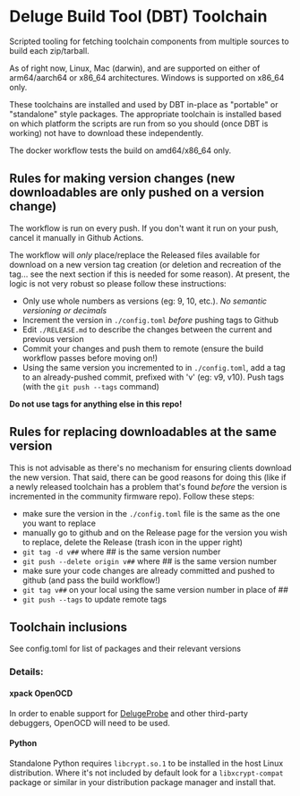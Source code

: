 # Deluge Build Tool (DBT) Toolchain

Scripted tooling for fetching toolchain components from multiple sources to build each zip/tarball.

As of right now, Linux, Mac (darwin), and are supported on either of arm64/aarch64 or x86_64 architectures. Windows is supported on x86_64 only.

These toolchains are installed and used by DBT in-place as "portable" or "standalone" style packages. The appropriate toolchain is installed based on which platform the scripts are run from so you should (once DBT is working) not have to download these independently.

The docker workflow tests the build on amd64/x86_64 only.

## Rules for making version changes (new downloadables are only pushed on a version change)

The workflow is run on every push. If you don't want it run on your push, cancel it manually in Github Actions.

The workflow will *only* place/replace the Released files available for download on a new version tag creation (or deletion and recreation of the tag... see the next section if this is needed for some reason). At present, the logic is not very robust so please follow these instructions:

* Only use whole numbers as versions (eg: 9, 10, etc.). *No semantic versioning or decimals*
* Increment the version in ```./config.toml``` *before* pushing tags to Github
* Edit ```./RELEASE.md``` to describe the changes between the current and previous version
* Commit your changes and push them to remote (ensure the build workflow passes before moving on!)
* Using the same version you incremented to in ```./config.toml```, add a tag to an already-pushed commit, prefixed with 'v' (eg: v9, v10). Push tags (with the ```git push --tags``` command)

**Do not use tags for anything else in this repo!**

## Rules for replacing downloadables at the same version

This is not advisable as there's no mechanism for ensuring clients download the new version. That said, there can be good reasons for doing this (like if a newly released toolchain has a problem that's found *before* the version is incremented in the community firmware repo). Follow these steps:

* make sure the version in the ```./config.toml``` file is the same as the one you want to replace
* manually go to github and on the Release page for the version you wish to replace, delete the Release (trash icon in the upper right)
* ```git tag -d v##``` where ## is the same version number
* ```git push --delete origin v##``` where ## is the same version number
* make sure your code changes are already committed and pushed to github (and pass the build workflow!)
* ```git tag v##``` on your local using the same version number in place of ##
* ```git push --tags``` to update remote tags

## Toolchain inclusions
See config.toml for list of packages and their relevant versions

### Details:
#### xpack OpenOCD
In order to enable support for [DelugeProbe](https://github.com/litui/delugeprobe/) and other third-party debuggers, OpenOCD will need to be used.

#### Python
Standalone Python requires `libcrypt.so.1` to be installed in the host Linux distribution. Where it's not included by default look for a `libxcrypt-compat` package or similar in your distribution package manager and install that.
